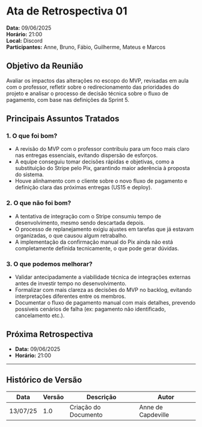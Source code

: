 # Ata de Retrospectiva 01

**Data:** 09/06/2025  
**Horário:** 21:00  
**Local:** Discord  
**Participantes:** Anne, Bruno, Fábio, Guilherme, Mateus e Marcos

## Objetivo da Reunião

Avaliar os impactos das alterações no escopo do MVP, revisadas em aula com o professor, refletir sobre o redirecionamento das prioridades do projeto e analisar o processo de decisão técnica sobre o fluxo de pagamento, com base nas definições da Sprint 5.

## Principais Assuntos Tratados

### 1. O que foi bom?

- A revisão do MVP com o professor contribuiu para um foco mais claro nas entregas essenciais, evitando dispersão de esforços.
- A equipe conseguiu tomar decisões rápidas e objetivas, como a substituição do Stripe pelo Pix, garantindo maior aderência à proposta do sistema.
- Houve alinhamento com o cliente sobre o novo fluxo de pagamento e definição clara das próximas entregas (US15 e deploy).

### 2. O que não foi bom?

- A tentativa de integração com o Stripe consumiu tempo de desenvolvimento, mesmo sendo descartada depois.
- O processo de replanejamento exigiu ajustes em tarefas que já estavam organizadas, o que causou algum retrabalho.
- A implementação da confirmação manual do Pix ainda não está completamente definida tecnicamente, o que pode gerar dúvidas.

### 3. O que podemos melhorar?

- Validar antecipadamente a viabilidade técnica de integrações externas antes de investir tempo no desenvolvimento.
- Formalizar com mais clareza as decisões do MVP no backlog, evitando interpretações diferentes entre os membros.
- Documentar o fluxo de pagamento manual com mais detalhes, prevendo possíveis cenários de falha (ex: pagamento não identificado, cancelamento etc.).

## Próxima Retrospectiva

- **Data:** 09/06/2025
- **Horário:** 21:00

---

## Histórico de Versão

| Data     | Versão | Descrição            | Autor              |
| -------- | ------ | -------------------- | ------------------ |
| 13/07/25 | 1.0    | Criação do Documento | Anne de Capdeville |
